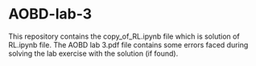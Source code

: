 # AOBD-lab-3

This repository contains the copy_of_RL.ipynb file which is solution of RL.ipynb file. The AOBD lab 3.pdf file contains some errors faced during solving the lab exercise with the solution (if found).
